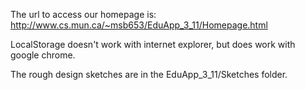 The url to access our homepage is:
http://www.cs.mun.ca/~msb653/EduApp_3_11/Homepage.html

LocalStorage doesn't work with internet explorer, but does work with google chrome.

The rough design sketches are in the EduApp_3_11/Sketches folder.




